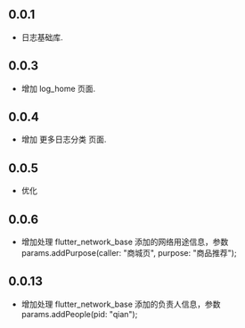 ## 0.0.1

* 日志基础库.

## 0.0.3

* 增加 log_home 页面.

## 0.0.4

* 增加 更多日志分类 页面.

## 0.0.5

* 优化

## 0.0.6

* 增加处理 flutter_network_base 添加的网络用途信息，参数 params.addPurpose(caller: "商城页", purpose: "商品推荐");

## 0.0.13

* 增加处理 flutter_network_base 添加的负责人信息，参数 params.addPeople(pid: "qian");
